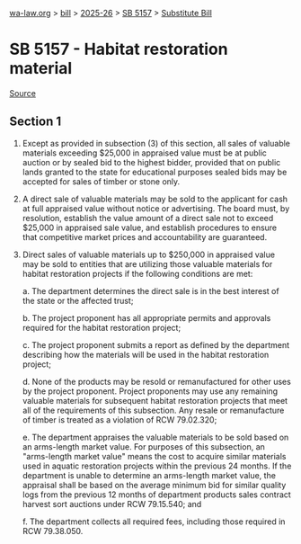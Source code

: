 [wa-law.org](/) > [bill](/bill/) > [2025-26](/bill/2025-26/) > [SB 5157](/bill/2025-26/sb/5157/) > [Substitute Bill](/bill/2025-26/sb/5157/S/)

# SB 5157 - Habitat restoration material

[Source](http://lawfilesext.leg.wa.gov/biennium/2025-26/Pdf/Bills/Senate%20Bills/5157-S.pdf)

## Section 1
1. Except as provided in subsection (3) of this section, all sales of valuable materials exceeding $25,000 in appraised value must be at public auction or by sealed bid to the highest bidder, provided that on public lands granted to the state for educational purposes sealed bids may be accepted for sales of timber or stone only.

2. A direct sale of valuable materials may be sold to the applicant for cash at full appraised value without notice or advertising. The board must, by resolution, establish the value amount of a direct sale not to exceed $25,000 in appraised sale value, and establish procedures to ensure that competitive market prices and accountability are guaranteed.

3. Direct sales of valuable materials up to $250,000 in appraised value may be sold to entities that are utilizing those valuable materials for habitat restoration projects if the following conditions are met:

    a. The department determines the direct sale is in the best interest of the state or the affected trust;

    b. The project proponent has all appropriate permits and approvals required for the habitat restoration project;

    c. The project proponent submits a report as defined by the department describing how the materials will be used in the habitat restoration project;

    d. None of the products may be resold or remanufactured for other uses by the project proponent. Project proponents may use any remaining valuable materials for subsequent habitat restoration projects that meet all of the requirements of this subsection. Any resale or remanufacture of timber is treated as a violation of RCW 79.02.320;

    e. The department appraises the valuable materials to be sold based on an arms-length market value. For purposes of this subsection, an "arms-length market value" means the cost to acquire similar materials used in aquatic restoration projects within the previous 24 months. If the department is unable to determine an arms-length market value, the appraisal shall be based on the average minimum bid for similar quality logs from the previous 12 months of department products sales contract harvest sort auctions under RCW 79.15.540; and

    f. The department collects all required fees, including those required in RCW 79.38.050.
